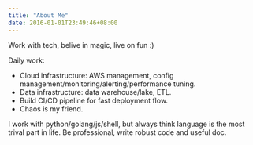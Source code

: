 ```yaml
---
title: "About Me"
date: 2016-01-01T23:49:46+08:00
---
```


Work with tech, belive in magic, live on fun :)


Daily work:

- Cloud infrastructure: AWS management, config management/monitoring/alerting/performance tuning.
- Data infrastructure: data warehouse/lake, ETL.
- Build CI/CD pipeline for fast deployment flow.
- Chaos is my friend.

I work with python/golang/js/shell, but always think language is the most trival part in life.
Be professional, write robust code and useful doc.
